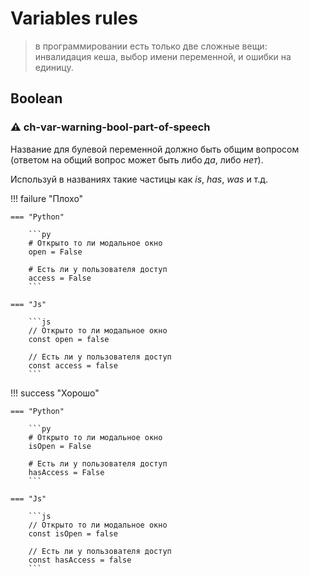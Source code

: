 # Variables rules

> в программировании есть только две сложные вещи:
> инвалидация кеша, выбор имени переменной, и ошибки на единицу.

## Boolean

### :warning: ch-var-warning-bool-part-of-speech

Название для булевой переменной должно быть общим вопросом
(ответом на общий вопрос может быть либо _да_, либо _нет_).

Используй в названиях такие частицы как _is_, _has_, _was_ и т.д.

!!! failure "Плохо"

    === "Python"

        ```py
        # Открыто то ли модальное окно
        open = False

        # Есть ли у пользователя доступ
        access = False
        ```

    === "Js"

        ```js
        // Открыто то ли модальное окно
        const open = false

        // Есть ли у пользователя доступ
        const access = false
        ```

!!! success "Хорошо"

    === "Python"

        ```py
        # Открыто то ли модальное окно
        isOpen = False

        # Есть ли у пользователя доступ
        hasAccess = False
        ```

    === "Js"

        ```js
        // Открыто то ли модальное окно
        const isOpen = false

        // Есть ли у пользователя доступ
        const hasAccess = false
        ```
